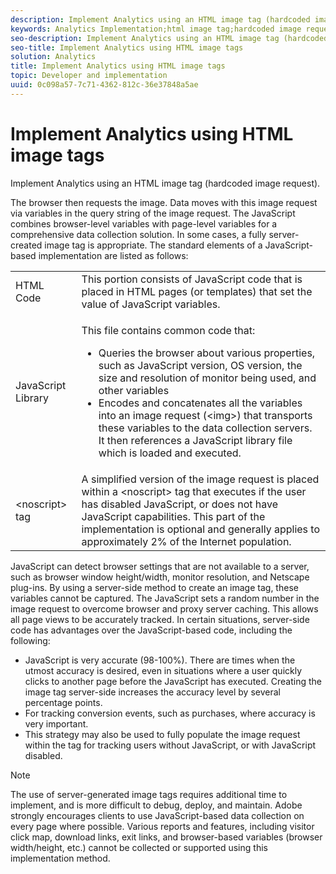 ```yaml
---
description: Implement Analytics using an HTML image tag (hardcoded image request).
keywords: Analytics Implementation;html image tag;hardcoded image request
seo-description: Implement Analytics using an HTML image tag (hardcoded image request).
seo-title: Implement Analytics using HTML image tags
solution: Analytics
title: Implement Analytics using HTML image tags
topic: Developer and implementation
uuid: 0c098a57-7c71-4362-812c-36e37848a5ae
---
```


# Implement Analytics using HTML image tags

Implement Analytics using an HTML image tag (hardcoded image request).

The browser then requests the image. Data moves with this image request via variables in the query string of the image request. The JavaScript combines browser-level variables with page-level variables for a comprehensive data collection solution. In some cases, a fully server-created image tag is appropriate. The standard elements of a JavaScript-based implementation are listed as follows: 

<table id="table_20BBE4387F234CF199E6C99741AF265C"> 
 <tbody> 
  <tr> 
   <td> HTML Code </td> 
   <td> This portion consists of JavaScript code that is placed in HTML pages (or templates) that set the value of JavaScript variables. </td> 
  </tr> 
  <tr> 
   <td> JavaScript Library </td> 
   <td> <p>This file contains common code that: </p> 
    <ul id="ul_ED50D66F2B2B476E8D9063099995998D"> 
     <li id="li_E88F6F28EC8946469ADCEAFF2F0A4EBA">Queries the browser about various properties, such as JavaScript version, OS version, the size and resolution of monitor being used, and other variables </li> 
     <li id="li_5CEBE37709D943B7921447FA7054A565">Encodes and concatenates all the variables into an image request (&lt;img&gt;) that transports these variables to the data collection servers. It then references a JavaScript library file which is loaded and executed. </li> 
    </ul> </td> 
  </tr> 
  <tr> 
   <td> &lt;noscript&gt; tag </td> 
   <td> A simplified version of the image request is placed within a &lt;noscript&gt; tag that executes if the user has disabled JavaScript, or does not have JavaScript capabilities. This part of the implementation is optional and generally applies to approximately 2% of the Internet population. </td> 
  </tr> 
 </tbody> 
</table>

JavaScript can detect browser settings that are not available to a server, such as browser window height/width, monitor resolution, and Netscape plug-ins. By using a server-side method to create an image tag, these variables cannot be captured. The JavaScript sets a random number in the image request to overcome browser and proxy server caching. This allows all page views to be accurately tracked. In certain situations, server-side code has advantages over the JavaScript-based code, including the following:

* JavaScript is very accurate (98-100%). There are times when the utmost accuracy is desired, even in situations where a user quickly clicks to another page before the JavaScript has executed. Creating the image tag server-side increases the accuracy level by several percentage points.
* For tracking conversion events, such as purchases, where accuracy is very important.
* This strategy may also be used to fully populate the image request within the <noscript> tag for tracking users without JavaScript, or with JavaScript disabled.

>[!NOTE]
>
>The use of server-generated image tags requires additional time to implement, and is more difficult to debug, deploy, and maintain. Adobe strongly encourages clients to use JavaScript-based data collection on every page where possible. Various reports and features, including visitor click map, download links, exit links, and browser-based variables (browser width/height, etc.) cannot be collected or supported using this implementation method.

